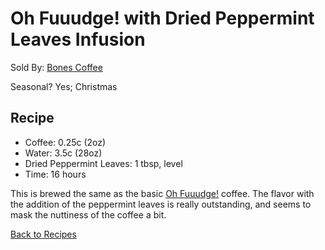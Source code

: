 # Oh Fuuudge! with Dried Peppermint Leaves Infusion
Sold By: [Bones Coffee](https://www.bonescoffee.com/products/oh-fuuudge-12oz)

Seasonal? Yes; Christmas

## Recipe
  * Coffee: 0.25c (2oz)
  * Water: 3.5c (28oz)
  * Dried Peppermint Leaves: 1 tbsp, level
  * Time: 16 hours

This is brewed the same as the basic [Oh Fuuudge!](https://github.com/c-d-smith/cold-brew-coffee/blob/master/recipes/bones/OH_FUDGE.md) coffee. The flavor with the addition of the peppermint leaves is really outstanding, and seems to mask the nuttiness of the coffee a bit.

[Back to Recipes](https://github.com/c-d-smith/cold-brew-coffee/blob/master/recipes/README.md)
